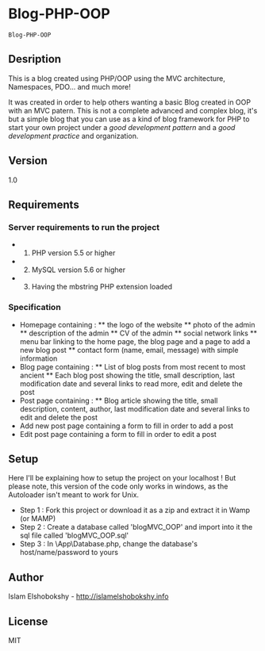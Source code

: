 # Blog-PHP-OOP
```
Blog-PHP-OOP
```

## Desription 
This is a blog created using PHP/OOP using the MVC architecture, Namespaces, PDO... and much more!

It was created in order to help others wanting a basic Blog created in OOP with an MVC patern. This is not a complete advanced and complex blog, it's but a simple blog that you can use as a kind of blog framework for PHP to start your own project under a *good development pattern* and a *good development practice* and organization.

## Version
1.0

## Requirements
### Server requirements to run the project
* 1) PHP version 5.5 or higher
* 2) MySQL version 5.6 or higher
* 3) Having the mbstring PHP extension loaded

### Specification
* Homepage containing : 
** the logo of the website
** photo of the admin
** description of the admin
** CV of the admin
** social network links
** menu bar linking to the home page, the blog page and a page to add a new blog post
** contact form (name, email, message) with simple information
* Blog page containing :
** List of blog posts from most recent to most ancient 
** Each blog post showing the title, small description, last modification date and several links to read more, edit and delete the post
* Post page containing :
** Blog article showing the title, small description, content, author, last modification date and several links to edit and delete the post
* Add new post page containing a form to fill in order to add a post
* Edit post page containing a form to fill in order to edit a post

## Setup
Here I'll be explaining how to setup the project on your localhost ! But please note, this version of the code only works in windows, as the Autoloader isn't meant to work for Unix.
* Step 1 : Fork this project or download it as a zip and extract it in Wamp (or MAMP)
* Step 2 : Create a database called 'blogMVC_OOP' and import into it the sql file called 'blogMVC_OOP.sql'
* Step 3 : In \App\Database.php, change the database's host/name/password to yours

## Author
Islam Elshobokshy - http://islamelshobokshy.info

## License
MIT
